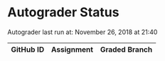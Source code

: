 # Autograder Status
Autograder last run at: November 26, 2018 at 21:40

| GitHub ID | Assignment | Graded Branch |
|-----------|------------|---------------|
